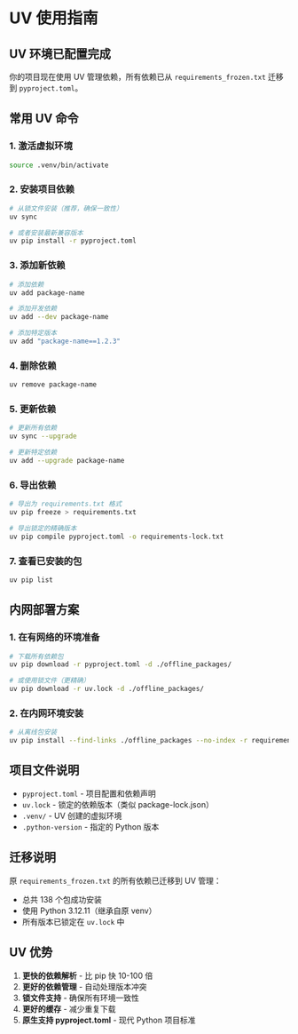 # UV 使用指南

## UV 环境已配置完成

你的项目现在使用 UV 管理依赖，所有依赖已从 `requirements_frozen.txt` 迁移到 `pyproject.toml`。

## 常用 UV 命令

### 1. 激活虚拟环境
```bash
source .venv/bin/activate
```

### 2. 安装项目依赖
```bash
# 从锁文件安装（推荐，确保一致性）
uv sync

# 或者安装最新兼容版本
uv pip install -r pyproject.toml
```

### 3. 添加新依赖
```bash
# 添加依赖
uv add package-name

# 添加开发依赖
uv add --dev package-name

# 添加特定版本
uv add "package-name==1.2.3"
```

### 4. 删除依赖
```bash
uv remove package-name
```

### 5. 更新依赖
```bash
# 更新所有依赖
uv sync --upgrade

# 更新特定依赖
uv add --upgrade package-name
```

### 6. 导出依赖
```bash
# 导出为 requirements.txt 格式
uv pip freeze > requirements.txt

# 导出锁定的精确版本
uv pip compile pyproject.toml -o requirements-lock.txt
```

### 7. 查看已安装的包
```bash
uv pip list
```

## 内网部署方案

### 1. 在有网络的环境准备
```bash
# 下载所有依赖包
uv pip download -r pyproject.toml -d ./offline_packages/

# 或使用锁文件（更精确）
uv pip download -r uv.lock -d ./offline_packages/
```

### 2. 在内网环境安装
```bash
# 从离线包安装
uv pip install --find-links ./offline_packages --no-index -r requirements-lock.txt
```

## 项目文件说明

- `pyproject.toml` - 项目配置和依赖声明
- `uv.lock` - 锁定的依赖版本（类似 package-lock.json）
- `.venv/` - UV 创建的虚拟环境
- `.python-version` - 指定的 Python 版本

## 迁移说明

原 `requirements_frozen.txt` 的所有依赖已迁移到 UV 管理：
- 总共 138 个包成功安装
- 使用 Python 3.12.11（继承自原 venv）
- 所有版本已锁定在 `uv.lock` 中

## UV 优势

1. **更快的依赖解析** - 比 pip 快 10-100 倍
2. **更好的依赖管理** - 自动处理版本冲突
3. **锁文件支持** - 确保所有环境一致性
4. **更好的缓存** - 减少重复下载
5. **原生支持 pyproject.toml** - 现代 Python 项目标准